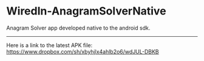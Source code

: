 WiredIn-AnagramSolverNative
===========================

Anagram Solver app developed native to the android sdk.

-------------------------------------------------------

Here is a link to the latest APK file:
https://www.dropbox.com/sh/xbyhjlx4ahlb2o6/wdJUL-DBKB

